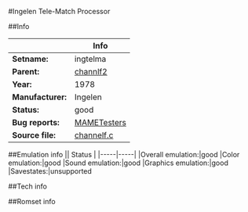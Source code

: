 #Ingelen Tele-Match Processor

##Info

||Info|
|-----|-----|
|**Setname:**|ingtelma
|**Parent:**|[channlf2](channlf2.md)
|**Year:**|1978
|**Manufacturer:**|Ingelen
|**Status:**|good
|**Bug reports:**|[MAMETesters](http://mametesters.org/view_all_set.php?type=1&temporary=y&search=channelf.c)
|**Source file:**|[channelf.c](https://github.com/mamedev/mame/blob/master/src/mess/drivers/channelf.c)

##Emulation info
|| Status |
|-----|-----|
|Overall emulation:|good
|Color emulation:|good
|Sound emulation:|good
|Graphics emulation:|good
|Savestates:|unsupported

##Tech info

##Romset info

<!--- START OF EDITED COMMENT DO NOT TOUCH TEXT ABOVE-->
